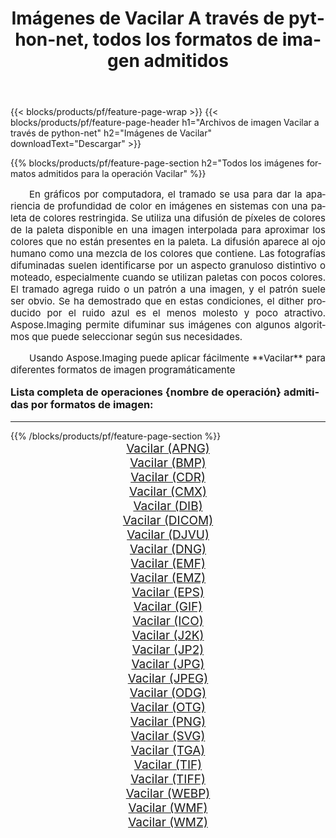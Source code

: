 ﻿---
title: Imágenes de Vacilar A través de python-net, todos los formatos de imagen admitidos 
weight: 3920
url: /es/python-net/dither/ 
lang: es
langdirlevel: 2
locales: zh-hans,ja,it,ru,de,es,fr,nl,id,lt,pl,pt,vi,tr,ko,zh-hant,ar,hi,th,sv,cs,uk,he
description: Usando Aspose.Imaging puede fácilmente Vacilar imágenes a través de python-net
---

{{< blocks/products/pf/feature-page-wrap >}}
{{< blocks/products/pf/feature-page-header h1="Archivos de imagen Vacilar a través de python-net" h2="Imágenes de Vacilar" downloadText="Descargar" >}}


{{% blocks/products/pf/feature-page-section  h2="Todos los imágenes formatos admitidos para la operación Vacilar" %}}
<p align="justify" style="text-indent:2em;font-size:15px;">
En gráficos por computadora, el tramado se usa para dar la apariencia de profundidad de color en imágenes en sistemas con una paleta de colores restringida. Se utiliza una difusión de píxeles de colores de la paleta disponible en una imagen interpolada para aproximar los colores que no están presentes en la paleta. La difusión aparece al ojo humano como una mezcla de los colores que contiene. Las fotografías difuminadas suelen identificarse por un aspecto granuloso distintivo o moteado, especialmente cuando se utilizan paletas con pocos colores. El tramado agrega ruido o un patrón a una imagen, y el patrón suele ser obvio. Se ha demostrado que en estas condiciones, el dither producido por el ruido azul es el menos molesto y poco atractivo. Aspose.Imaging permite difuminar sus imágenes con algunos algoritmos que puede seleccionar según sus necesidades.
</p>
<p align="justify" style="text-indent:2em;font-size:15px;">
Usando Aspose.Imaging puede aplicar fácilmente **Vacilar** para diferentes formatos de imagen programáticamente
</p>
<h3 style="margin-top:16px;">
Lista completa de operaciones {nombre de operación} admitidas por formatos de imagen:
</h3>
<hr/>
{{% /blocks/products/pf/feature-page-section %}}
<div class="container-fluid productfamilypage bg-gray">
    <div class="convertypes bg-gray agp-content section">
        <div class="container">
		<div class="row other-converters" style="gap: 10px;font-size: 19px;text-align:center;">
		    <div class='col-md-3 other-converter remove-lp remove-rp'><a href="/imaging/es/python-net/dither/apng/" style="padding:15px;">Vacilar (APNG)</a></div><div class='col-md-3 other-converter remove-lp remove-rp'><a href="/imaging/es/python-net/dither/bmp/" style="padding:15px;">Vacilar (BMP)</a></div><div class='col-md-3 other-converter remove-lp remove-rp'><a href="/imaging/es/python-net/dither/cdr/" style="padding:15px;">Vacilar (CDR)</a></div><div class='col-md-3 other-converter remove-lp remove-rp'><a href="/imaging/es/python-net/dither/cmx/" style="padding:15px;">Vacilar (CMX)</a></div><div class='col-md-3 other-converter remove-lp remove-rp'><a href="/imaging/es/python-net/dither/dib/" style="padding:15px;">Vacilar (DIB)</a></div><div class='col-md-3 other-converter remove-lp remove-rp'><a href="/imaging/es/python-net/dither/dicom/" style="padding:15px;">Vacilar (DICOM)</a></div><div class='col-md-3 other-converter remove-lp remove-rp'><a href="/imaging/es/python-net/dither/djvu/" style="padding:15px;">Vacilar (DJVU)</a></div><div class='col-md-3 other-converter remove-lp remove-rp'><a href="/imaging/es/python-net/dither/dng/" style="padding:15px;">Vacilar (DNG)</a></div><div class='col-md-3 other-converter remove-lp remove-rp'><a href="/imaging/es/python-net/dither/emf/" style="padding:15px;">Vacilar (EMF)</a></div><div class='col-md-3 other-converter remove-lp remove-rp'><a href="/imaging/es/python-net/dither/emz/" style="padding:15px;">Vacilar (EMZ)</a></div><div class='col-md-3 other-converter remove-lp remove-rp'><a href="/imaging/es/python-net/dither/eps/" style="padding:15px;">Vacilar (EPS)</a></div><div class='col-md-3 other-converter remove-lp remove-rp'><a href="/imaging/es/python-net/dither/gif/" style="padding:15px;">Vacilar (GIF)</a></div><div class='col-md-3 other-converter remove-lp remove-rp'><a href="/imaging/es/python-net/dither/ico/" style="padding:15px;">Vacilar (ICO)</a></div><div class='col-md-3 other-converter remove-lp remove-rp'><a href="/imaging/es/python-net/dither/j2k/" style="padding:15px;">Vacilar (J2K)</a></div><div class='col-md-3 other-converter remove-lp remove-rp'><a href="/imaging/es/python-net/dither/jp2/" style="padding:15px;">Vacilar (JP2)</a></div><div class='col-md-3 other-converter remove-lp remove-rp'><a href="/imaging/es/python-net/dither/jpg/" style="padding:15px;">Vacilar (JPG)</a></div><div class='col-md-3 other-converter remove-lp remove-rp'><a href="/imaging/es/python-net/dither/jpeg/" style="padding:15px;">Vacilar (JPEG)</a></div><div class='col-md-3 other-converter remove-lp remove-rp'><a href="/imaging/es/python-net/dither/odg/" style="padding:15px;">Vacilar (ODG)</a></div><div class='col-md-3 other-converter remove-lp remove-rp'><a href="/imaging/es/python-net/dither/otg/" style="padding:15px;">Vacilar (OTG)</a></div><div class='col-md-3 other-converter remove-lp remove-rp'><a href="/imaging/es/python-net/dither/png/" style="padding:15px;">Vacilar (PNG)</a></div><div class='col-md-3 other-converter remove-lp remove-rp'><a href="/imaging/es/python-net/dither/svg/" style="padding:15px;">Vacilar (SVG)</a></div><div class='col-md-3 other-converter remove-lp remove-rp'><a href="/imaging/es/python-net/dither/tga/" style="padding:15px;">Vacilar (TGA)</a></div><div class='col-md-3 other-converter remove-lp remove-rp'><a href="/imaging/es/python-net/dither/tif/" style="padding:15px;">Vacilar (TIF)</a></div><div class='col-md-3 other-converter remove-lp remove-rp'><a href="/imaging/es/python-net/dither/tiff/" style="padding:15px;">Vacilar (TIFF)</a></div><div class='col-md-3 other-converter remove-lp remove-rp'><a href="/imaging/es/python-net/dither/webp/" style="padding:15px;">Vacilar (WEBP)</a></div><div class='col-md-3 other-converter remove-lp remove-rp'><a href="/imaging/es/python-net/dither/wmf/" style="padding:15px;">Vacilar (WMF)</a></div><div class='col-md-3 other-converter remove-lp remove-rp'><a href="/imaging/es/python-net/dither/wmz/" style="padding:15px;">Vacilar (WMZ)</a></div>
                </div>
        </div>
    </div>
</div>
<br/>

